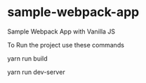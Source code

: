 # sample-webpack-app
Sample Webpack App with Vanilla JS

To Run the project use these commands 

  yarn run build 
  
  yarn run dev-server
